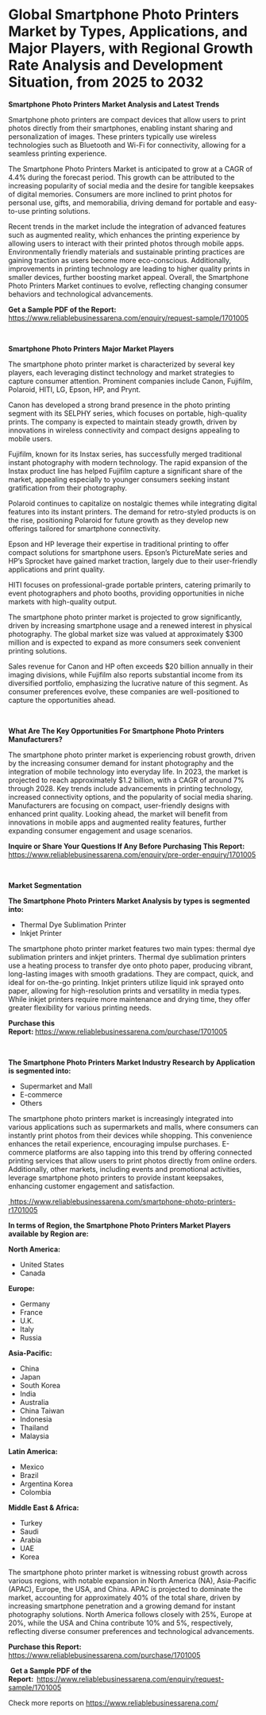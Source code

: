 <p><h1>Global Smartphone Photo Printers Market by Types, Applications, and Major Players, with Regional Growth Rate Analysis and Development Situation, from 2025 to 2032</h1></p><p><strong>Smartphone Photo Printers Market Analysis and Latest Trends</strong></p>
<p><p>Smartphone photo printers are compact devices that allow users to print photos directly from their smartphones, enabling instant sharing and personalization of images. These printers typically use wireless technologies such as Bluetooth and Wi-Fi for connectivity, allowing for a seamless printing experience.</p><p>The Smartphone Photo Printers Market is anticipated to grow at a CAGR of 4.4% during the forecast period. This growth can be attributed to the increasing popularity of social media and the desire for tangible keepsakes of digital memories. Consumers are more inclined to print photos for personal use, gifts, and memorabilia, driving demand for portable and easy-to-use printing solutions.</p><p>Recent trends in the market include the integration of advanced features such as augmented reality, which enhances the printing experience by allowing users to interact with their printed photos through mobile apps. Environmentally friendly materials and sustainable printing practices are gaining traction as users become more eco-conscious. Additionally, improvements in printing technology are leading to higher quality prints in smaller devices, further boosting market appeal. Overall, the Smartphone Photo Printers Market continues to evolve, reflecting changing consumer behaviors and technological advancements.</p></p>
<p><strong>Get a Sample PDF of the Report:&nbsp;</strong> <a href="https://www.reliablebusinessarena.com/enquiry/request-sample/1701005?utm_campaign=1891&utm_medium=2&utm_source=Github&utm_content=ia&utm_term=06042025&utm_id=smartphone-photo-printers">https://www.reliablebusinessarena.com/enquiry/request-sample/1701005</a></p>
<p>&nbsp;</p>
<p><strong>Smartphone Photo Printers Major Market Players</strong></p>
<p><p>The smartphone photo printer market is characterized by several key players, each leveraging distinct technology and market strategies to capture consumer attention. Prominent companies include Canon, Fujifilm, Polaroid, HITI, LG, Epson, HP, and Prynt.</p><p>Canon has developed a strong brand presence in the photo printing segment with its SELPHY series, which focuses on portable, high-quality prints. The company is expected to maintain steady growth, driven by innovations in wireless connectivity and compact designs appealing to mobile users. </p><p>Fujifilm, known for its Instax series, has successfully merged traditional instant photography with modern technology. The rapid expansion of the Instax product line has helped Fujifilm capture a significant share of the market, appealing especially to younger consumers seeking instant gratification from their photography.</p><p>Polaroid continues to capitalize on nostalgic themes while integrating digital features into its instant printers. The demand for retro-styled products is on the rise, positioning Polaroid for future growth as they develop new offerings tailored for smartphone connectivity. </p><p>Epson and HP leverage their expertise in traditional printing to offer compact solutions for smartphone users. Epson’s PictureMate series and HP’s Sprocket have gained market traction, largely due to their user-friendly applications and print quality.</p><p>HITI focuses on professional-grade portable printers, catering primarily to event photographers and photo booths, providing opportunities in niche markets with high-quality output.</p><p>The smartphone photo printer market is projected to grow significantly, driven by increasing smartphone usage and a renewed interest in physical photography. The global market size was valued at approximately $300 million and is expected to expand as more consumers seek convenient printing solutions.</p><p>Sales revenue for Canon and HP often exceeds $20 billion annually in their imaging divisions, while Fujifilm also reports substantial income from its diversified portfolio, emphasizing the lucrative nature of this segment. As consumer preferences evolve, these companies are well-positioned to capture the opportunities ahead.</p></p>
<p>&nbsp;</p>
<p><strong>What Are The Key Opportunities For Smartphone Photo Printers Manufacturers?</strong></p>
<p><p>The smartphone photo printer market is experiencing robust growth, driven by the increasing consumer demand for instant photography and the integration of mobile technology into everyday life. In 2023, the market is projected to reach approximately $1.2 billion, with a CAGR of around 7% through 2028. Key trends include advancements in printing technology, increased connectivity options, and the popularity of social media sharing. Manufacturers are focusing on compact, user-friendly designs with enhanced print quality. Looking ahead, the market will benefit from innovations in mobile apps and augmented reality features, further expanding consumer engagement and usage scenarios.</p></p>
<p><strong>Inquire or Share Your Questions If Any Before Purchasing This Report:</strong> <a href="https://www.reliablebusinessarena.com/enquiry/pre-order-enquiry/1701005?utm_campaign=1891&utm_medium=2&utm_source=Github&utm_content=ia&utm_term=06042025&utm_id=smartphone-photo-printers">https://www.reliablebusinessarena.com/enquiry/pre-order-enquiry/1701005</a></p>
<p>&nbsp;</p>
<p><strong>Market Segmentation</strong></p>
<p><strong>The Smartphone Photo Printers Market Analysis by types is segmented into:</strong></p>
<p><ul><li>Thermal Dye Sublimation Printer</li><li>Inkjet Printer</li></ul></p>
<p><p>The smartphone photo printer market features two main types: thermal dye sublimation printers and inkjet printers. Thermal dye sublimation printers use a heating process to transfer dye onto photo paper, producing vibrant, long-lasting images with smooth gradations. They are compact, quick, and ideal for on-the-go printing. Inkjet printers utilize liquid ink sprayed onto paper, allowing for high-resolution prints and versatility in media types. While inkjet printers require more maintenance and drying time, they offer greater flexibility for various printing needs.</p></p>
<p><strong>Purchase this Report:&nbsp;</strong><a href="https://www.reliablebusinessarena.com/purchase/1701005?utm_campaign=1891&utm_medium=2&utm_source=Github&utm_content=ia&utm_term=06042025&utm_id=smartphone-photo-printers">https://www.reliablebusinessarena.com/purchase/1701005</a></p>
<p>&nbsp;</p>
<p><strong>The Smartphone Photo Printers Market Industry Research by Application is segmented into:</strong></p>
<p><ul><li>Supermarket and Mall</li><li>E-commerce</li><li>Others</li></ul></p>
<p><p>The smartphone photo printers market is increasingly integrated into various applications such as supermarkets and malls, where consumers can instantly print photos from their devices while shopping. This convenience enhances the retail experience, encouraging impulse purchases. E-commerce platforms are also tapping into this trend by offering connected printing services that allow users to print photos directly from online orders. Additionally, other markets, including events and promotional activities, leverage smartphone photo printers to provide instant keepsakes, enhancing customer engagement and satisfaction.</p></p>
<p><a href="https://www.reliablebusinessarena.com/smartphone-photo-printers-r1701005?utm_campaign=1891&utm_medium=2&utm_source=Github&utm_content=ia&utm_term=06042025&utm_id=smartphone-photo-printers">&nbsp;https://www.reliablebusinessarena.com/smartphone-photo-printers-r1701005</a></p>
<p><strong>In terms of Region, the Smartphone Photo Printers Market Players available by Region are:</strong></p>
<p>
    <p> <strong> North America: </strong>
        <ul>
            <li>United States</li>
            <li>Canada</li>
        </ul>
        </p> 
    <p> <strong> Europe: </strong>
        <ul>
            <li>Germany</li>
            <li>France</li>
            <li>U.K.</li>
            <li>Italy</li>
            <li>Russia</li>
        </ul>
        </p> 
    <p> <strong> Asia-Pacific: </strong>
        <ul>
            <li>China</li>
            <li>Japan</li>
            <li>South Korea</li>
            <li>India</li>
            <li>Australia</li>
            <li>China Taiwan</li>
            <li>Indonesia</li>
            <li>Thailand</li>
            <li>Malaysia</li>
        </ul>
        </p> 
    <p> <strong> Latin America: </strong>
        <ul>
            <li>Mexico</li>
            <li>Brazil</li>
            <li>Argentina Korea</li>
            <li>Colombia</li>
        </ul>
        </p> 
    <p> <strong> Middle East & Africa: </strong>
        <ul>
            <li>Turkey</li>
            <li>Saudi</li>
            <li>Arabia</li>
            <li>UAE</li>
            <li>Korea</li>
        </ul>
    </p>
    </p>
<p><p>The smartphone photo printer market is witnessing robust growth across various regions, with notable expansion in North America (NA), Asia-Pacific (APAC), Europe, the USA, and China. APAC is projected to dominate the market, accounting for approximately 40% of the total share, driven by increasing smartphone penetration and a growing demand for instant photography solutions. North America follows closely with 25%, Europe at 20%, while the USA and China contribute 10% and 5%, respectively, reflecting diverse consumer preferences and technological advancements.</p></p>
<p><strong>Purchase this Report: </strong><a href="https://www.reliablebusinessarena.com/purchase/1701005?utm_campaign=1891&utm_medium=2&utm_source=Github&utm_content=ia&utm_term=06042025&utm_id=smartphone-photo-printers">https://www.reliablebusinessarena.com/purchase/1701005</a></p>
<p>&nbsp;<strong>Get a Sample PDF of the Report:&nbsp;&nbsp;</strong><a href="https://www.reliablebusinessarena.com/enquiry/request-sample/1701005?utm_campaign=1891&utm_medium=2&utm_source=Github&utm_content=ia&utm_term=06042025&utm_id=smartphone-photo-printers">https://www.reliablebusinessarena.com/enquiry/request-sample/1701005</a></p>
<p><strong></strong></p>
<p>Check more reports on <a href="https://www.reliablebusinessarena.com/?utm_campaign=1891&utm_medium=2&utm_source=Github&utm_content=ia&utm_term=06042025&utm_id=smartphone-photo-printers">https://www.reliablebusinessarena.com/</a></p>